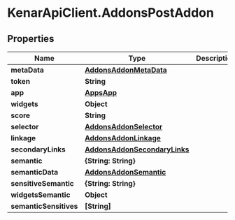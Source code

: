 # KenarApiClient.AddonsPostAddon

## Properties

Name | Type | Description | Notes
------------ | ------------- | ------------- | -------------
**metaData** | [**AddonsAddonMetaData**](AddonsAddonMetaData.md) |  | [optional] 
**token** | **String** |  | [optional] 
**app** | [**AppsApp**](AppsApp.md) |  | [optional] 
**widgets** | **Object** |  | [optional] 
**score** | **String** |  | [optional] 
**selector** | [**AddonsAddonSelector**](AddonsAddonSelector.md) |  | [optional] 
**linkage** | [**AddonsAddonLinkage**](AddonsAddonLinkage.md) |  | [optional] 
**secondaryLinks** | [**AddonsAddonSecondaryLinks**](AddonsAddonSecondaryLinks.md) |  | [optional] 
**semantic** | **{String: String}** |  | [optional] 
**semanticData** | [**AddonsAddonSemantic**](AddonsAddonSemantic.md) |  | [optional] 
**sensitiveSemantic** | **{String: String}** |  | [optional] 
**widgetsSemantic** | **Object** |  | [optional] 
**semanticSensitives** | **[String]** |  | [optional] 


